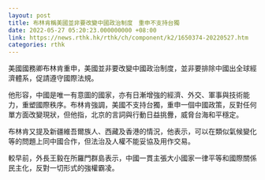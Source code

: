 ```yaml
---
layout: post
title: 布林肯稱美國並非要改變中國政治制度　重申不支持台獨
date: 2022-05-27 05:20:23.000000000 +08:00
link: https://news.rthk.hk/rthk/ch/component/k2/1650374-20220527.htm
categories: rthk
---
```


美國國務卿布林肯重申，美國並非要改變中國政治制度，並非要排除中國出全球經濟體系，促請遵守國際法規。

他形容，中國是唯一有意圖的國家，亦有日漸增強的經濟、外交、軍事與技術能力，重塑國際秩序。布林肯強調，美國不支持台獨，重申一個中國政策，反對任何單方面改變現狀，但他指，北京的言詞與行動日益挑釁，威脅台海和平穩定。

布林肯又提及新疆維吾爾族人、西藏及香港的情況，他表示，可以在類似氣候變化等的問題上同中國合作，但法治及人權不能妥協及用作交易。

較早前，外長王毅在所羅門群島表示，中國一貫主張大小國家一律平等和國際關係民主化，反對一切形式的強權霸凌。
